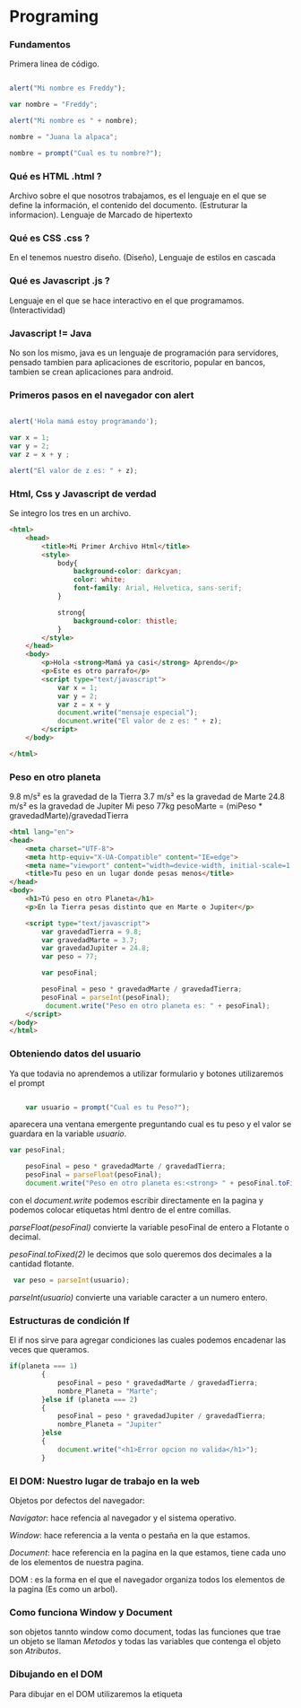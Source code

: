 # Programing

### Fundamentos
Primera linea de código.

```javascript

alert("Mi nombre es Freddy");

var nombre = "Freddy";

alert("Mi nombre es " + nombre);

nombre = "Juana la alpaca";

nombre = prompt("Cual es tu nombre?");

```

### Qué es HTML .html ?
Archivo sobre el que nosotros trabajamos, es el lenguaje en el que se define la información, el contenido del documento. (Estruturar la informacion).
Lenguaje de Marcado de hipertexto

### Qué es CSS .css ?
En el tenemos nuestro diseño. (Diseño),
Lenguaje de estilos en cascada


### Qué es Javascript .js ?
Lenguaje en el que se hace interactivo en el que programamos.(Interactividad)

### Javascript != Java
No son los mismo, java es un lenguaje de programación para servidores, pensado tambien para aplicaciones de escritorio, popular en bancos, tambien se crean aplicaciones para android.

### Primeros pasos en el navegador con alert

```javascript

alert('Hola mamá estoy programando');

var x = 1;
var y = 2;
var z = x + y ;

alert("El valor de z es: " + z);

```

### Html, Css y Javascript de verdad
Se integro los tres en un archivo.
```html
<html>
    <head>
        <title>Mi Primer Archivo Html</title>
        <style>
            body{
                background-color: darkcyan;
                color: white;
                font-family: Arial, Helvetica, sans-serif;
            }

            strong{
                background-color: thistle;
            }
        </style>
    </head>
    <body>
        <p>Hola <strong>Mamá ya casi</strong> Aprendo</p>
        <p>Este es otro parrafo</p>
        <script type="text/javascript">
            var x = 1;
            var y = 2;
            var z = x + y
            document.write("mensaje especial");
            document.write("El valor de z es: " + z);
        </script>
    </body>

</html>
```
### Peso en otro planeta
9.8 m/s² es la gravedad de la Tierra
3.7 m/s² es la gravedad de Marte
24.8 m/s² es la gravedad de Jupiter
Mi peso 77kg
pesoMarte = (miPeso * gravedadMarte)/gravedadTierra

```html
<html lang="en">
<head>
    <meta charset="UTF-8">
    <meta http-equiv="X-UA-Compatible" content="IE=edge">
    <meta name="viewport" content="width=device-width, initial-scale=1.0">
    <title>Tu peso en un lugar donde pesas menos</title>
</head>
<body>
    <h1>Tú peso en otro Planeta</h1>
    <p>En la Tierra pesas distinto que en Marte o Jupiter</p>

    <script type="text/javascript">
        var gravedadTierra = 9.8;
        var gravedadMarte = 3.7;
        var gravedadJupiter = 24.8;
        var peso = 77;

        var pesoFinal;

        pesoFinal = peso * gravedadMarte / gravedadTierra;
        pesoFinal = parseInt(pesoFinal);
         document.write("Peso en otro planeta es: " + pesoFinal);
    </script>
</body>
</html>
```

### Obteniendo datos del usuario
Ya que todavia no aprendemos a utilizar formulario y botones utilizaremos el prompt

```javascript

    var usuario = prompt("Cual es tu Peso?");
```
aparecera una ventana emergente preguntando cual es tu peso y el valor se guardara en la
variable *usuario*.

```javascript
var pesoFinal;

    pesoFinal = peso * gravedadMarte / gravedadTierra;
    pesoFinal = parseFloat(pesoFinal);
    document.write("Peso en otro planeta es:<strong> " + pesoFinal.toFixed(2) + " " + "Kilos</strong>");
```
con el *document.write* podemos escribir directamente en la pagina y podemos colocar etiquetas html
dentro de el entre comillas.

*parseFloat(pesoFinal)* convierte la variable pesoFinal de entero a Flotante o decimal.

*pesoFinal.toFixed(2)* le decimos que solo queremos dos decimales a la cantidad flotante.

```javascript
 var peso = parseInt(usuario);
```
*parseInt(usuario)* convierte una variable caracter a un numero entero.

### Estructuras de condición If

El if nos sirve para agregar condiciones las cuales podemos encadenar las veces que queramos.

```javascript
if(planeta === 1)
        {
            pesoFinal = peso * gravedadMarte / gravedadTierra;
            nombre_Planeta = "Marte";
        }else if (planeta === 2)
        {
            pesoFinal = peso * gravedadJupiter / gravedadTierra;
            nombre_Planeta = "Jupiter"
        }else
        {
            document.write("<h1>Error opcion no valida</h1>");
        }
```

### El DOM: Nuestro lugar de trabajo en la web
Objetos por defectos del navegador:

*Navigator*: hace refencia al navegador y el sistema operativo.

*Window*: hace referencia a la venta o pestaña en la que estamos.

*Document*: hace referencia en la pagina en la que estamos, tiene cada uno de los elementos de nuestra pagina.

DOM : es la forma en el que el navegador organiza todos los elementos de la pagina (Es como un arbol).

### Como funciona Window y Document

son objetos tannto window como document, todas las funciones que trae un objeto se llaman *Metodos* y todas las variables que contenga el objeto son *Atributos*.

### Dibujando en el DOM

Para dibujar en el DOM utilizaremos la etiqueta *<canvas>* 



